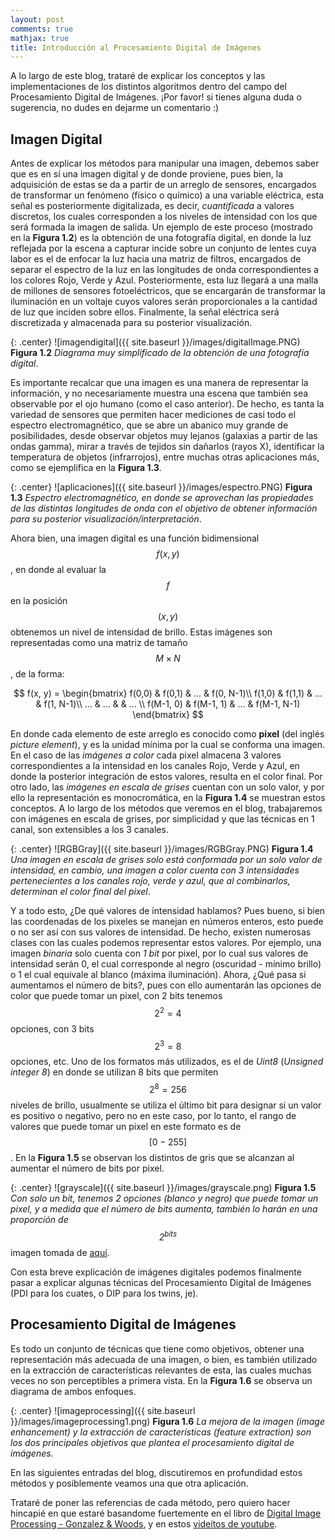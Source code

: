 ```yaml
---
layout: post
comments: true
mathjax: true
title: Introducción al Procesamiento Digital de Imágenes
---
```

A lo largo de este blog, trataré de explicar los conceptos y las implementaciones de los distintos algoritmos dentro del campo del Procesamiento Digital de Imágenes. ¡Por favor! si tienes alguna duda o sugerencia, no dudes en dejarme un comentario :)


## Imagen Digital

Antes de explicar los métodos para manipular una imagen, debemos saber que es en sí una imagen digital y de donde proviene, pues bien, la adquisición de estas se da a partir de un arreglo de sensores, encargados de transformar un fenómeno (físico o químico) a una variable eléctrica, esta señal es posteriormente digitalizada, es decir, _cuantificada_ a valores discretos, los cuales corresponden a los niveles de intensidad con los que será formada la imagen de salida. Un ejemplo de este proceso (mostrado en la __Figura 1.2__) es la obtención de una fotografía digital, en donde la luz reflejada por la escena a capturar incide sobre un conjunto de lentes cuya labor es el de enfocar la luz hacia una matriz de filtros, encargados de separar el espectro de la luz en las longitudes de onda correspondientes a los colores Rojo, Verde y Azul. Posteriormente, esta luz llegará a una malla de millones de sensores fotoeléctricos, que se encargarán de transformar la iluminación en un voltaje cuyos valores serán proporcionales a la cantidad de luz que inciden sobre ellos. Finalmente, la señal eléctrica será discretizada y almacenada para su posterior visualización.

{: .center}
![imagendigital]({{ site.baseurl }}/images/digitalImage.PNG)
 __Figura 1.2__ _Diagrama muy simplificado de la obtención de una fotografía digital_.

Es importante recalcar que una imagen es una manera de representar la información, y no necesariamente muestra una escena que también sea observable por el ojo humano (como el caso anterior). De hecho, es tanta la variedad de sensores que permiten hacer mediciones de casi todo el espectro electromagnético, que se abre un abanico muy grande de posibilidades, desde observar objetos muy lejanos (galaxias a partir de las ondas gamma), mirar a través de tejidos sin dañarlos (rayos X), identificar la temperatura de objetos (infrarrojos), entre muchas otras aplicaciones más, como se ejemplifica en la __Figura 1.3__.

{: .center}
![aplicaciones]({{ site.baseurl }}/images/espectro.PNG)
 __Figura 1.3__ _Espectro electromagnético, en donde se aprovechan las propiedades de las distintas longitudes de onda con el objetivo de obtener información para su posterior visualización/interpretación_.

Ahora bien, una imagen digital es una función bidimensional $$f(x, y)$$, en donde al evaluar la $$f$$ en la posición $$(x, y)$$ obtenemos un nivel de intensidad de brillo. Estas imágenes son representadas como una matriz de tamaño $$M \times N$$, de la forma:

$$
f(x, y) = \begin{bmatrix}
f(0,0) & f(0,1) & ... & f(0, N-1)\\ 
f(1,0) & f(1,1) & ... & f(1, N-1)\\ 
... & ... &  & ... \\ 
f(M-1, 0) & f(M-1, 1) & ... & f(M-1, N-1)
\end{bmatrix}
$$

En donde cada elemento de este arreglo es conocido como __pixel__ (del inglés _picture element_), y es la unidad mínima
por la cual se conforma una imagen. En el caso de las _imágenes a color_ cada pixel almacena 3 valores correspondientes a la intensidad en los canales Rojo, Verde y Azul, en donde la posterior integración de estos valores, resulta en el color final. Por otro lado, las _imágenes en escala de grises_ cuentan con un solo valor, y por ello la representación es monocromática, en la __Figura 1.4__ se muestran estos conceptos. A lo largo de los métodos que veremos en el blog, trabajaremos con imágenes en escala de grises, por simplicidad y que las técnicas en 1 canal, son extensibles a los 3 canales.

{: .center}
![RGBGray]({{ site.baseurl }}/images/RGBGray.PNG)
 __Figura 1.4__ _Una imagen en escala de grises solo está conformada por un solo valor de intensidad, en cambio, una imagen a color cuenta con 3 intensidades pertenecientes a los canales rojo, verde y azul, que al combinarlos, determinan el color final del pixel_.

Y a todo esto, ¿De qué valores de intensidad hablamos? Pues bueno, si bien las coordenadas de los pixeles se manejan en números enteros, esto puede o no ser así con sus valores de intensidad. De hecho, existen numerosas clases con las cuales podemos representar estos valores. Por ejemplo, una imagen _binaria_ solo cuenta con _1 bit_ por pixel, por lo cual sus valores de intensidad serán 0, el cual corresponde al negro (oscuridad - mínimo brillo) o 1 el cual equivale al blanco (máxima iluminación). Ahora, ¿Qué pasa si aumentamos el número de bits?, pues con ello aumentarán las opciones de color que puede tomar un pixel, con 2 bits tenemos $$2^{2} = 4$$ opciones, con 3 bits $$2^{3} = 8$$ opciones, etc. Uno de los formatos más utilizados, es el de _Uint8_ (_Unsigned integer 8_) en donde se utilizan 8 bits que permiten $$2^{8} = 256$$ niveles de brillo, usualmente se utiliza el último bit para designar si un valor es positivo o negativo, pero no en este caso, por lo tanto, el rango de valores que puede tomar un pixel en este formato es de $$[0 - 255]$$. En la __Figura 1.5__ se observan los distintos de gris que se alcanzan al aumentar el número de bits por pixel.

{: .center}
![grayscale]({{ site.baseurl }}/images/grayscale.png)
 __Figura 1.5__ _Con solo un bit, tenemos 2 opciones (blanco y negro) que puede tomar un pixel, y a medida que el número de bits aumenta, también lo harán en una proporción de $$2^{bits}$$_ imagen tomada de [aquí](https://petapixel.com/2018/09/19/8-12-14-vs-16-bit-depth-what-do-you-really-need/).

Con esta breve explicación de imágenes digitales podemos finalmente pasar a explicar algunas técnicas del Procesamiento Digital de Imágenes (PDI para los cuates, o DIP para los twins, je). 


## Procesamiento Digital de Imágenes
Es todo un conjunto de técnicas que tiene como objetivos, obtener una representación más adecuada de una imagen, o bien, es también utilizado en la extracción de características relevantes de esta, las cuales muchas veces no son perceptibles a primera vista. En la __Figura 1.6__ se observa un diagrama de ambos enfoques.

{: .center}
![imageprocessing]({{ site.baseurl }}/images/imageprocessing1.png)
 __Figura 1.6__ _La mejora de la imagen (image enhancement) y la extracción de características (feature extraction) son los dos principales objetivos que plantea el procesamiento digital de imágenes._

En las siguientes entradas del blog, discutiremos en profundidad estos métodos y posiblemente veamos una que otra aplicación. 

Trataré de poner las referencias de cada método, pero quiero hacer hincapié en que estaré basandome fuertemente en el libro de [Digital Image Processing - Gonzalez & Woods](https://www.amazon.com/Digital-Image-Processing-Rafael-Gonzalez/dp/0133356728), y en estos [videítos de youtube](https://www.youtube.com/watch?v=UhDlL-tLT2U&list=PLuh62Q4Sv7BUf60vkjePfcOQc8sHxmnDX).







